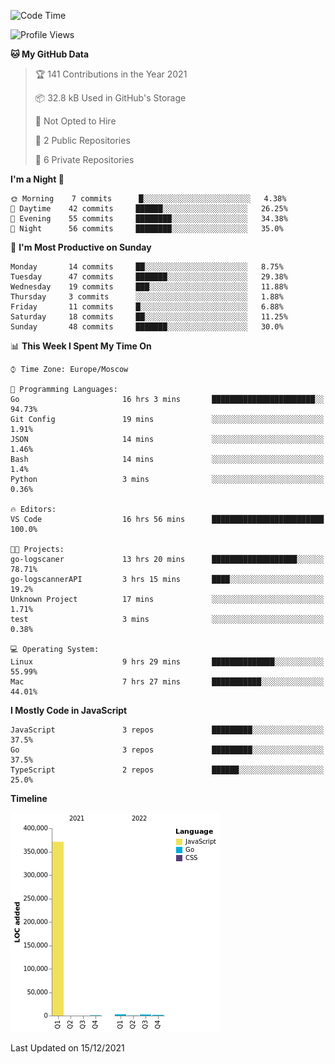 <!--START_SECTION:waka-->
![Code Time](http://img.shields.io/badge/Code%20Time-63%20hrs%2045%20mins-blue)

![Profile Views](http://img.shields.io/badge/Profile%20Views-26-blue)

**🐱 My GitHub Data** 

> 🏆 141 Contributions in the Year 2021
 > 
> 📦 32.8 kB Used in GitHub's Storage 
 > 
> 🚫 Not Opted to Hire
 > 
> 📜 2 Public Repositories 
 > 
> 🔑 6 Private Repositories  
 > 
**I'm a Night 🦉** 

```text
🌞 Morning    7 commits      █░░░░░░░░░░░░░░░░░░░░░░░░   4.38% 
🌆 Daytime    42 commits     ██████░░░░░░░░░░░░░░░░░░░   26.25% 
🌃 Evening    55 commits     ████████░░░░░░░░░░░░░░░░░   34.38% 
🌙 Night      56 commits     ████████░░░░░░░░░░░░░░░░░   35.0%

```
📅 **I'm Most Productive on Sunday** 

```text
Monday       14 commits     ██░░░░░░░░░░░░░░░░░░░░░░░   8.75% 
Tuesday      47 commits     ███████░░░░░░░░░░░░░░░░░░   29.38% 
Wednesday    19 commits     ███░░░░░░░░░░░░░░░░░░░░░░   11.88% 
Thursday     3 commits      ░░░░░░░░░░░░░░░░░░░░░░░░░   1.88% 
Friday       11 commits     █░░░░░░░░░░░░░░░░░░░░░░░░   6.88% 
Saturday     18 commits     ██░░░░░░░░░░░░░░░░░░░░░░░   11.25% 
Sunday       48 commits     ███████░░░░░░░░░░░░░░░░░░   30.0%

```


📊 **This Week I Spent My Time On** 

```text
⌚︎ Time Zone: Europe/Moscow

💬 Programming Languages: 
Go                       16 hrs 3 mins       ███████████████████████░░   94.73% 
Git Config               19 mins             ░░░░░░░░░░░░░░░░░░░░░░░░░   1.91% 
JSON                     14 mins             ░░░░░░░░░░░░░░░░░░░░░░░░░   1.46% 
Bash                     14 mins             ░░░░░░░░░░░░░░░░░░░░░░░░░   1.4% 
Python                   3 mins              ░░░░░░░░░░░░░░░░░░░░░░░░░   0.36%

🔥 Editors: 
VS Code                  16 hrs 56 mins      █████████████████████████   100.0%

🐱‍💻 Projects: 
go-logscaner             13 hrs 20 mins      ███████████████████░░░░░░   78.71% 
go-logscannerAPI         3 hrs 15 mins       ████░░░░░░░░░░░░░░░░░░░░░   19.2% 
Unknown Project          17 mins             ░░░░░░░░░░░░░░░░░░░░░░░░░   1.71% 
test                     3 mins              ░░░░░░░░░░░░░░░░░░░░░░░░░   0.38%

💻 Operating System: 
Linux                    9 hrs 29 mins       ██████████████░░░░░░░░░░░   55.99% 
Mac                      7 hrs 27 mins       ███████████░░░░░░░░░░░░░░   44.01%

```

**I Mostly Code in JavaScript** 

```text
JavaScript               3 repos             █████████░░░░░░░░░░░░░░░░   37.5% 
Go                       3 repos             █████████░░░░░░░░░░░░░░░░   37.5% 
TypeScript               2 repos             ██████░░░░░░░░░░░░░░░░░░░   25.0%

```


**Timeline**

![Chart not found](https://raw.githubusercontent.com/jeezft/jeezft/main/charts/bar_graph.png) 


 Last Updated on 15/12/2021
<!--END_SECTION:waka-->

